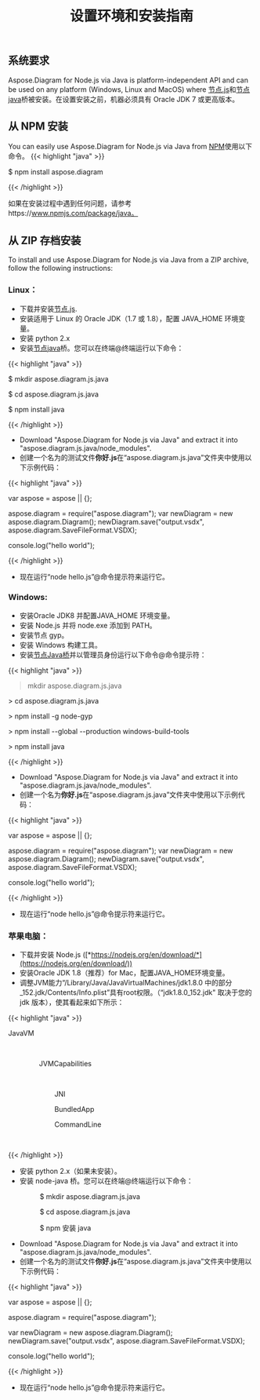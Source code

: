 ﻿---
title: 设置环境和安装指南
type: docs
weight: 20
url: /zh/java/setup-environment-and-installation-guidelines/
description: Visio Diagram Node.js via Java is platform-independent API and can be used on any platform (Windows, Linux and MacOS) where Node.js and node-java bridge are installed. It can be installed from NPM and ZIP archive.
---
## **系统要求**
Aspose.Diagram for Node.js via Java is platform-independent API and can be used on any platform (Windows, Linux and MacOS) where [节点.js](https://nodejs.org/en/download/)和[节点java](https://github.com/joeferner/node-java)桥被安装。在设置安装之前，机器必须具有 Oracle JDK 7 或更高版本。
## **从 NPM 安装**
You can easily use Aspose.Diagram for Node.js via Java from [NPM](https://www.npmjs.com/package/aspose.diagram)使用以下命令。
{{< highlight "java" >}}

 $ npm install aspose.diagram

{{< /highlight >}}

如果在安装过程中遇到任何问题，请参考https://www.npmjs.com/package/java。

## **从 ZIP 存档安装**
To install and use Aspose.Diagram for Node.js via Java from a ZIP archive, follow the following instructions:
### **Linux：**
- 下载并安装[节点.js](https://nodejs.org/en/download/).
- 安装适用于 Linux 的 Oracle JDK（1.7 或 1.8），配置 JAVA_HOME 环境变量。
- 安装 python 2.x
- 安装[节点java](https://github.com/joeferner/node-java)桥。您可以在终端@终端运行以下命令：



{{< highlight "java" >}}

 $ mkdir aspose.diagram.js.java

$ cd aspose.diagram.js.java

$ npm install java

{{< /highlight >}}



- Download "Aspose.Diagram for Node.js via Java" and extract it into "aspose.diagram.js.java/node_modules".
- 创建一个名为的测试文件**你好.js**在“aspose.diagram.js.java”文件夹中使用以下示例代码：

{{< highlight "java" >}}

 var aspose = aspose || {};

aspose.diagram = require("aspose.diagram");
var newDiagram = new aspose.diagram.Diagram();
newDiagram.save("output.vsdx", aspose.diagram.SaveFileFormat.VSDX);

console.log("hello world");

{{< /highlight >}}

- 现在运行“node hello.js”@命令提示符来运行它。
### **Windows:**
- 安装Oracle JDK8 并配置JAVA_HOME 环境变量。
- 安装 Node.js 并将 node.exe 添加到 PATH。
- 安装节点 gyp。
- 安装 Windows 构建工具。
- 安装[节点Java桥](https://www.npmjs.com/package/java)并以管理员身份运行以下命令@命令提示符：



{{< highlight "java" >}}

 > mkdir aspose.diagram.js.java

\> cd aspose.diagram.js.java

\> npm install -g node-gyp

\> npm install --global --production windows-build-tools

\> npm install java

{{< /highlight >}}

- Download "Aspose.Diagram for Node.js via Java" and extract it into "aspose.diagram.js.java/node_modules".
- 创建一个名为**你好.js**在“aspose.diagram.js.java”文件夹中使用以下示例代码：

{{< highlight "java" >}}

 var aspose = aspose || {};

aspose.diagram = require("aspose.diagram");
var newDiagram = new aspose.diagram.Diagram();
newDiagram.save("output.vsdx", aspose.diagram.SaveFileFormat.VSDX);

console.log("hello world");

{{< /highlight >}}

- 现在运行“node hello.js”@命令提示符来运行它。
### **苹果电脑：**
- 下载并安装 Node.js ([*https://nodejs.org/en/download/*](https://nodejs.org/en/download/))
- 安装Oracle JDK 1.8（推荐）for Mac，配置JAVA_HOME环境变量。
- 调整<key>JVM能力</key>“/Library/Java/JavaVirtualMachines/jdk1.8.0 中的部分_152.jdk/Contents/Info.plist”具有root权限。（“jdk1.8.0_152.jdk" 取决于您的 jdk 版本），使其看起来如下所示：



{{< highlight "java" >}}

 <key>JavaVM</key>

        <dict>

                <key>JVMCapabilities</key>

                <array>

                        <string>JNI</string>

                        <string>BundledApp</string>

                        <string>CommandLine</string>

                </array>

{{< /highlight >}}



- 安装 python 2.x（如果未安装）。
- 安装 node-java 桥。您可以在终端@终端运行以下命令：

`         `$ mkdir aspose.diagram.js.java

`         `$ cd aspose.diagram.js.java

`         `$ npm 安装 java

- Download "Aspose.Diagram for Node.js via Java" and extract it into "aspose.diagram.js.java/node_modules".
- 创建一个名为的测试文件**你好.js**在“aspose.diagram.js.java”文件夹中使用以下示例代码：



{{< highlight "java" >}}

 var aspose = aspose || {};

aspose.diagram = require("aspose.diagram");

var newDiagram = new aspose.diagram.Diagram();
newDiagram.save("output.vsdx", aspose.diagram.SaveFileFormat.VSDX);

console.log("hello world");

{{< /highlight >}}

- 现在运行“node hello.js”@命令提示符来运行它。

